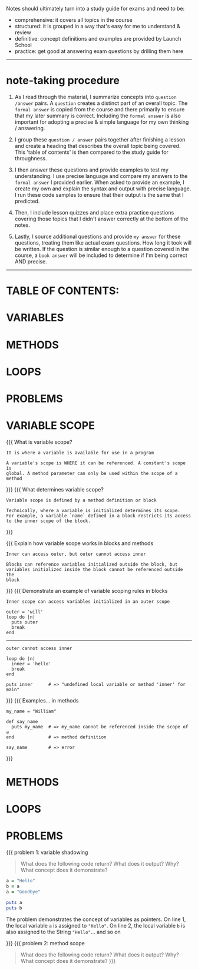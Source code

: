 

Notes should ultimately turn into a study guide for exams and need to be:

* comprehensive: it covers all topics in the course
* structured: it is grouped in a way that's easy for me to understand & review
* definitive: concept definitions and examples are provided by Launch School
* practice: get good at answering exam questions by drilling them here

_____________________________________________________________________________
# note-taking procedure

1. As I read through the material, I summarize concepts into `question /answer`
   pairs. A `question` creates a distinct part of an overall topic. The `formal
answer` is copied from the course and there primarily to ensure that my later
summary is correct. Including the `formal answer` is also important for
adopting a precise & simple language for my own thinking / answering. 

2. I group these `question / answer` pairs together after finishing a lesson
   and create a heading that describes the overall topic being covered. This
'table of contents' is then compared to the study guide for throughness.

3. I then answer these questions and provide examples to test my understanding.
   I use precise language and compare my answers to the `formal answer` I
provided earlier. When asked to provide an example, I create my own and explain
the syntax and output with precise language. I run these code samples to ensure
that their output is the same that I predicted.

4. Then, I include lesson quizzes and place extra practice questions covering
   those topics that I didn't answer correctly at the bottom of the notes.

5. Lastly, I source additional questions and provide `my answer` for these
   questions, treating them like actual exam questions. How long it took will
be written. If the question is similar enough to a question covered in the
course, a `book answer` will be included to determine if I'm being correct AND
precise.
_____________________________________________________________________________


# TABLE OF CONTENTS:
# VARIABLES
# METHODS
# LOOPS
# PROBLEMS


# VARIABLE SCOPE

{{{  What is variable scope?

` It is where a variable is available for use in a program `

    A variable's scope is WHERE it can be referenced. A constant's scope is
    global. A method parameter can only be used within the scope of a method
}}}
{{{  What determines variable scope?  

` Variable scope is defined by a method definition or block `

    Technically, where a variable is initialized determines its scope.
    For example, a variable `name` defined in a block restricts its access 
    to the inner scope of the block.
}}}

{{{  Explain how variable scope works in blocks and methods

` Inner can access outer, but outer cannot access inner `

    Blocks can reference variables initialized outside the block, but
    variables initialized inside the block cannot be referenced outside the
    block

}}}
{{{  Demonstrate an example of variable scoping rules in blocks

    Inner scope can access variables initialized in an outer scope

    outer = 'will'
    loop do |n|
      puts outer
      break
    end

_____________________________________________________________________________
    outer cannot access inner

    loop do |n|
      inner = 'hello'
      break
    end

    puts inner      # => "undefined local variable or method 'inner' for main"

}}}
{{{  Examples... in methods

    my_name = "William"

    def say_name
      puts my_name  # => my_name cannot be referenced inside the scope of a
    end             # => method definition

    say_name        # => error

}}}

# METHODS
# LOOPS


# PROBLEMS
{{{  problem 1: variable shadowing

> What does the following code return? What does it output? Why? What concept
> does it demonstrate?

```ruby
a = "Hello"
b = a
a = "Goodbye"

puts a
puts b
```

The problem demonstrates the concept of variables as pointers. 
On line 1, the local variable `a` is assigned to `"Hello"`. On line 2, the
local variable `b` is also assigned to the String `"Hello"`... and so on

}}}
{{{  problem 2: method scope

> What does the following code return? What does it output? Why? What concept
> does it demonstrate?
}}}

